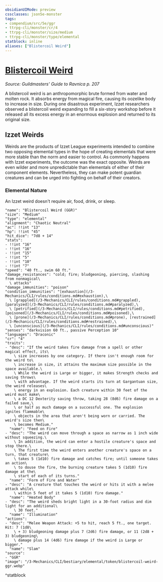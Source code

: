 ```yaml
---
obsidianUIMode: preview
cssclasses: json5e-monster
tags:
- compendium/src/5e/ggr
- ttrpg-cli/monster/cr/4
- ttrpg-cli/monster/size/medium
- ttrpg-cli/monster/type/elemental
statblock: inline
aliases: ["Blistercoil Weird"]
---
```

# [Blistercoil Weird](3-Mechanics\CLI\bestiary\elemental/blistercoil-weird-ggr.md)
*Source: Guildmasters' Guide to Ravnica p. 207*  

A blistercoil weird is an anthropomorphic brute formed from water and molten rock. It absorbs energy from magical fire, causing its oozelike body to increase in size. During one disastrous experiment, Izzet researchers observed a blistercoil weird expanding to fill a six-story workshop before it released all its excess energy in an enormous explosion and returned to its original size.

## Izzet Weirds

Weirds are the products of Izzet League experiments intended to combine two opposing elemental types in the hope of creating elementals that were more stable than the norm and easier to control. As commonly happens with Izzet experiments, the outcome was the exact opposite. Weirds are even wilder and more unpredictable than elementals of either of their component elements. Nevertheless, they can make potent guardian creatures and can be urged into fighting on behalf of their creators.

### Elemental Nature

An Izzet weird doesn't require air, food, drink, or sleep.

```statblock
"name": "Blistercoil Weird (GGR)"
"size": "Medium"
"type": "elemental"
"alignment": "Chaotic Neutral"
"ac": !!int "13"
"hp": !!int "45"
"hit_dice": "7d8 + 14"
"stats":
- !!int "16"
- !!int "16"
- !!int "15"
- !!int "5"
- !!int "10"
- !!int "7"
"speed": "40 ft., swim 60 ft."
"damage_resistances": "cold; fire; bludgeoning, piercing, slashing from nonmagical\
  \ attacks"
"damage_immunities": "poison"
"condition_immunities": "[exhaustion](/3-Mechanics/CLI/rules/conditions.md#exhaustion),\
  \ [grappled](/3-Mechanics/CLI/rules/conditions.md#grappled), [paralyzed](/3-Mechanics/CLI/rules/conditions.md#paralyzed),\
  \ [petrified](/3-Mechanics/CLI/rules/conditions.md#petrified), [poisoned](/3-Mechanics/CLI/rules/conditions.md#poisoned),\
  \ [prone](/3-Mechanics/CLI/rules/conditions.md#prone), [restrained](/3-Mechanics/CLI/rules/conditions.md#restrained),\
  \ [unconscious](/3-Mechanics/CLI/rules/conditions.md#unconscious)"
"senses": "darkvision 60 ft., passive Perception 10"
"languages": "Draconic"
"cr": "4"
"traits":
- "desc": "If the weird takes fire damage from a spell or other magical effect, its\
    \ size increases by one category. If there isn't enough room for the weird to\
    \ increase in size, it attains the maximum size possible in the space available.\
    \ While the weird is Large or bigger, it makes Strength checks and saving throws\
    \ with advantage. If the weird starts its turn at Gargantuan size, the weird releases\
    \ energy in an explosion. Each creature within 30 feet of the weird must make\
    \ a DC 12 Dexterity saving throw, taking 28 (8d6) fire damage on a failed save,\
    \ or half as much damage on a successful one. The explosion ignites flammable\
    \ objects in the area that aren't being worn or carried. The weird's size then\
    \ becomes Medium."
  "name": "Feed on Fire"
- "desc": "The weird can move through a space as narrow as 1 inch wide without squeezing.\
    \ In addition, the weird can enter a hostile creature's space and stop there.\
    \ The first time the weird enters another creature's space on a turn, that creature\
    \ takes 5 (1d10) fire damage and catches fire; until someone takes an action\
    \ to douse the fire, the burning creature takes 5 (1d10) fire damage at the\
    \ start of each of its turns."
  "name": "Form of Fire and Water"
- "desc": "A creature that touches the weird or hits it with a melee attack while\
    \ within 5 feet of it takes 5 (1d10) fire damage."
  "name": "Heated Body"
- "desc": "The weird sheds bright light in a 30-foot radius and dim light for an additional\
    \ 30 feet."
  "name": "Illumination"
"actions":
- "desc": "Melee Weapon Attack: +5 to hit, reach 5 ft., one target. Hit: 7 (1d8\
    \ + 3) bludgeoning damage plus 7 (2d6) fire damage, or 11 (2d8 + 3) bludgeoning\
    \ damage plus 14 (4d6) fire damage if the weird is Large or bigger."
  "name": "Slam"
"source":
- "GGR"
"image": "/3-Mechanics/CLI/bestiary/elemental/token/blistercoil-weird-ggr.webp"
```
^statblock